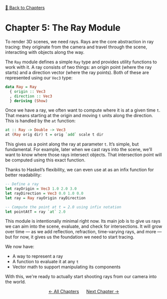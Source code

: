 [🔗 Back to Chapters](/README.md#-chapters)

# Chapter 5: The Ray Module

To render 3D scenes, we need rays. Rays are the core abstraction in ray tracing: they originate from the camera and travel through the scene, interacting with objects along the way.

The `Ray` module defines a simple `Ray` type and provides utility functions to work with it. A ray consists of two things: an origin point (where the ray starts) and a direction vector (where the ray points). Both of these are represented using our `Vec3` type:

```haskell
data Ray = Ray
  { origin :: Vec3
  , direction :: Vec3
  } deriving (Show)
```

Once we have a ray, we often want to compute where it is at a given time `t`. That means starting at the origin and moving `t` units along the direction. This is handled by the `at` function:

```haskell
at :: Ray -> Double -> Vec3
at (Ray orig dir) t = orig `add` scale t dir
```

This gives us a point along the ray at parameter `t`. It’s simple, but fundamental. For example, later when we cast rays into the scene, we’ll want to know where those rays intersect objects. That intersection point will be computed using this exact function.

Thanks to Haskell’s flexibility, we can even use at as an infix function for better readability:

```haskell
-- Define a ray
let rayOrigin = Vec3 1.0 2.0 3.0
let rayDirection = Vec3 0.0 1.0 0.0
let ray = Ray rayOrigin rayDirection

-- Compute the point at t = 2.0 using infix notation
let pointAtT = ray `at` 2.0
```

This module is intentionally minimal right now. Its main job is to give us rays we can aim into the scene, evaluate, and check for intersections. It will grow over time — as we add reflection, refraction, time-varying rays, and more — but for now, it gives us the foundation we need to start tracing.

We now have:

- A way to represent a ray
- A function to evaluate it at any `t`
- Vector math to support manipulating its components

With this, we're ready to actually start shooting rays from our camera into the world.

<div align="center">
  <a href="./04_circle.md">← All Chapters</a>&nbsp;&nbsp;&nbsp;&nbsp;&nbsp;
  <a href="./06_camera.md">Next Chapter →</a>
</div>
